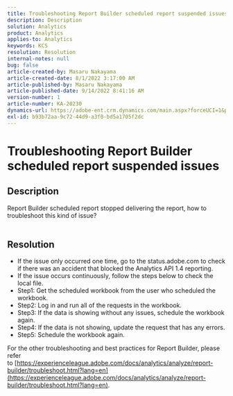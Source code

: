 ```yaml
---
title: Troubleshooting Report Builder scheduled report suspended issues
description: Description
solution: Analytics
product: Analytics
applies-to: Analytics
keywords: KCS
resolution: Resolution
internal-notes: null
bug: false
article-created-by: Masaru Nakayama
article-created-date: 8/1/2022 3:17:00 AM
article-published-by: Masaru Nakayama
article-published-date: 9/14/2022 8:41:16 AM
version-number: 1
article-number: KA-20230
dynamics-url: https://adobe-ent.crm.dynamics.com/main.aspx?forceUCI=1&pagetype=entityrecord&etn=knowledgearticle&id=bd999166-4811-ed11-b83d-00224808629f
exl-id: b93b72aa-9c72-44d9-a3f0-bd5a1705f2dc
---
```

# Troubleshooting Report Builder scheduled report suspended issues

## Description

Report Builder scheduled report stopped delivering the report, how to troubleshoot this kind of issue?
<br> 

## Resolution


- If the issue only occurred one time, go to the status.adobe.com to check if there was an accident that blocked the Analytics API 1.4 reporting.
- If the issue occurs continuously, follow the steps below to check the local file.
- Step1: Get the scheduled workbook from the user who scheduled the workbook.
- Step2: Log in and run all of the requests in the workbook.
- Step3: If the data is showing without any issues, schedule the workbook again.
- Step4: If the data is not showing, update the request that has any errors.
- Step5: Schedule the workbook again.


For the other troubleshooting and best practices for Report Builder, please refer to [https://experienceleague.adobe.com/docs/analytics/analyze/report-builder/troubleshoot.html?lang=en](https://experienceleague.adobe.com/docs/analytics/analyze/report-builder/troubleshoot.html?lang=en).
